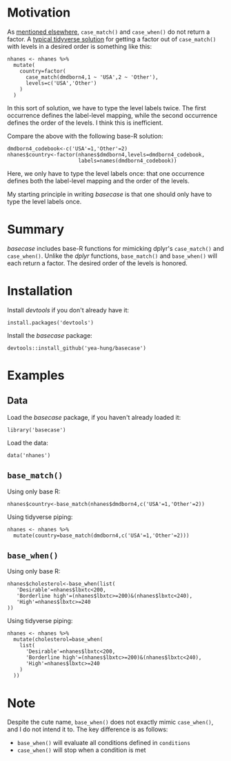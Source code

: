 # Motivation

As [mentioned elsewhere](https://github.com/tidyverse/funs/issues/72), `case_match()` and `case_when()` do not return a factor. A [typical tidyverse solution](https://stackoverflow.com/questions/49572416/r-convert-to-factor-with-order-of-levels-same-with-case-when) for getting a factor out of `case_match()` with levels in a desired order is something like this:
 
```
nhanes <- nhanes %>%
  mutate(
    country=factor(
      case_match(dmdborn4,1 ~ 'USA',2 ~ 'Other'),
      levels=c('USA','Other')
    )
  )
```

In this sort of solution, we have to type the level labels twice. The first occurrence defines the label-level mapping, while the second occurrence defines the order of the levels. I think this is inefficient.

Compare the above with the following base-R solution:

```
dmdborn4_codebook<-c('USA'=1,'Other'=2)
nhanes$country<-factor(nhanes$dmdborn4,levels=dmdborn4_codebook,
                       labels=names(dmdborn4_codebook))
```

Here, we only have to type the level labels once: that one occurrence defines both the label-level mapping and the order of the levels.

My starting principle in writing *basecase* is that one should only have to type the level labels once.

# Summary

*basecase* includes base-R functions for mimicking dplyr's `case_match()` and `case_when()`. Unlike the *dplyr* functions, `base_match()` and `base_when()` will each return a factor. The desired order of the levels is honored.

# Installation

Install *devtools* if you don't already have it:

```
install.packages('devtools')
```

Install the *basecase* package:

```
devtools::install_github('yea-hung/basecase')
```

# Examples

## Data

Load the *basecase* package, if you haven't already loaded it:

```
library('basecase')
```

Load the data:

```
data('nhanes')
```

## `base_match()`

Using only base R:

```
nhanes$country<-base_match(nhanes$dmdborn4,c('USA'=1,'Other'=2))
```

Using tidyverse piping:

```
nhanes <- nhanes %>% 
  mutate(country=base_match(dmdborn4,c('USA'=1,'Other'=2)))
```

##  `base_when()`

Using only base R:

```
nhanes$cholesterol<-base_when(list(
   'Desirable'=nhanes$lbxtc<200,
   'Borderline high'=(nhanes$lbxtc>=200)&(nhanes$lbxtc<240),
   'High'=nhanes$lbxtc>=240
))
```

Using tidyverse piping:

```
nhanes <- nhanes %>% 
  mutate(cholesterol=base_when(
    list(
      'Desirable'=nhanes$lbxtc<200,
      'Borderline high'=(nhanes$lbxtc>=200)&(nhanes$lbxtc<240),
      'High'=nhanes$lbxtc>=240
    )
  ))
```

# Note

Despite the cute name, `base_when()` does not exactly mimic `case_when()`, and I do not intend it to. The key difference is as follows: 
- `base_when()` will evaluate all conditions defined in `conditions` 
- `case_when()` will stop when a condition is met
